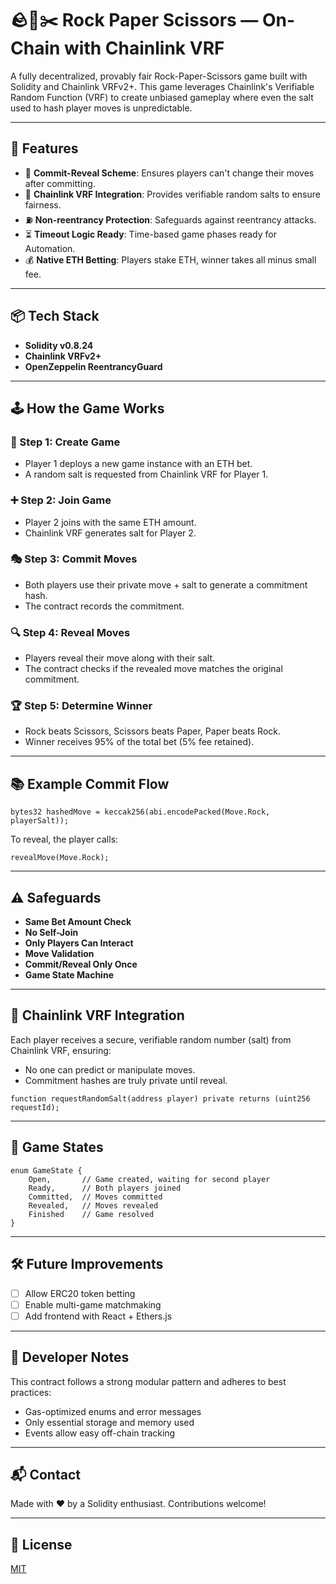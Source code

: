 # 🪨📄✂️ Rock Paper Scissors — On-Chain with Chainlink VRF

A fully decentralized, provably fair Rock-Paper-Scissors game built with Solidity and Chainlink VRFv2+.
This game leverages Chainlink's Verifiable Random Function (VRF) to create unbiased gameplay where even the salt used to hash player moves is unpredictable.

---

## 🚀 Features

* 🔐 **Commit-Reveal Scheme**: Ensures players can't change their moves after committing.
* 🎲 **Chainlink VRF Integration**: Provides verifiable random salts to ensure fairness.
* ⛽ **Non-reentrancy Protection**: Safeguards against reentrancy attacks.
* ⏳ **Timeout Logic Ready**: Time-based game phases ready for Automation.
* 💰 **Native ETH Betting**: Players stake ETH, winner takes all minus small fee.

---

## 📦 Tech Stack

* **Solidity v0.8.24**
* **Chainlink VRFv2+**
* **OpenZeppelin ReentrancyGuard**

---

## 🕹️ How the Game Works

### 🧱 Step 1: Create Game

* Player 1 deploys a new game instance with an ETH bet.
* A random salt is requested from Chainlink VRF for Player 1.

### ➕ Step 2: Join Game

* Player 2 joins with the same ETH amount.
* Chainlink VRF generates salt for Player 2.

### 🎭 Step 3: Commit Moves

* Both players use their private move + salt to generate a commitment hash.
* The contract records the commitment.

### 🔍 Step 4: Reveal Moves

* Players reveal their move along with their salt.
* The contract checks if the revealed move matches the original commitment.

### 🏆 Step 5: Determine Winner

* Rock beats Scissors, Scissors beats Paper, Paper beats Rock.
* Winner receives 95% of the total bet (5% fee retained).

---

## 📚 Example Commit Flow

```solidity
bytes32 hashedMove = keccak256(abi.encodePacked(Move.Rock, playerSalt));
```

To reveal, the player calls:

```solidity
revealMove(Move.Rock);
```

---

## ⚠️ Safeguards

* **Same Bet Amount Check**
* **No Self-Join**
* **Only Players Can Interact**
* **Move Validation**
* **Commit/Reveal Only Once**
* **Game State Machine**

---

## 🔮 Chainlink VRF Integration

Each player receives a secure, verifiable random number (salt) from Chainlink VRF, ensuring:

* No one can predict or manipulate moves.
* Commitment hashes are truly private until reveal.

```solidity
function requestRandomSalt(address player) private returns (uint256 requestId);
```

---

## 📄 Game States

```solidity
enum GameState {
    Open,       // Game created, waiting for second player
    Ready,      // Both players joined
    Committed,  // Moves committed
    Revealed,   // Moves revealed
    Finished    // Game resolved
}
```

---

## 🛠️ Future Improvements

* [ ] Allow ERC20 token betting
* [ ] Enable multi-game matchmaking
* [ ] Add frontend with React + Ethers.js

---

## 🧠 Developer Notes

This contract follows a strong modular pattern and adheres to best practices:

* Gas-optimized enums and error messages
* Only essential storage and memory used
* Events allow easy off-chain tracking

---

## 📬 Contact

Made with ❤️ by a Solidity enthusiast. Contributions welcome!

---

## 📜 License

[MIT](./LICENSE)
